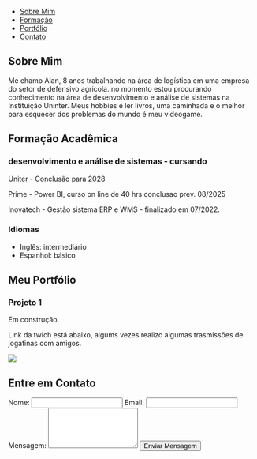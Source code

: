 <!DOCTYPE html>
<html lang="pt-BR">
<head>
    <meta charset="UTF-8">
    <meta name="viewport" content="width=device-width, initial-scale=1.0">
    <title>Meu Portfólio </title>
    <link rel="stylesheet"href="pessoalportifolio.css">
</head>
<body>
    <nav>
        <ul>
            <li><a href="#sobre">Sobre Mim</a></li>
            <li><a href="#formacao">Formação</a></li>
            <li><a href="#portfolio">Portfólio</a></li>
            <li><a href="#contato">Contato</a></li>
        </ul>
    </nav>
    <section id="sobre">
        <h1>Sobre Mim</h1>
        <p>Me chamo Alan, 8 anos trabalhando na área de logística em uma empresa do setor de defensivo agricola. no momento estou procurando conhecimento na área de desenvolvimento e análise de sistemas na Instituição Uninter.
        Meus hobbies é ler livros, uma caminhada e o melhor para esquecer dos problemas do mundo é meu videogame.</p>
        </section>
    <section id="formacao">
        <h1>Formação Acadêmica</h1>
        <h3> desenvolvimento e análise de sistemas - cursando</h3>
        <p>Uniter - Conclusão para 2028</p>
        <p>Prime  - Power BI, curso on line de 40 hrs conclusao prev. 08/2025
        <p>Inovatech - Gestão sistema ERP e WMS - finalizado em 07/2022.</p>
    <h3>Idiomas</h3>
        <ul>
            <li>Inglês: intermediário</li>
            <li>Espanhol: básico</li>
        </ul>
    </section>
<section id="portfolio">
        <h1>Meu Portfólio</h1>
         <div class="projeto">
            <h3>Projeto 1</h3>
            <p>Em construção.<p> Link da twich está abaixo, algums vezes realizo algumas trasmissões de jogatinas com amigos.</p></p>
            <a href="#" target="_blank"> <a href="https://www.twitch.tv/alanmartins2285">
                <img src="site/img/twich.png"></a>
        </div>
    </section>
    <section id="contato">
        <h1>Entre em Contato</h1>
        <form>
            <label for="nome">Nome:</label>
            <input type="text" id="nome" required>
             <label for="email">Email:</label>
            <input type="email" id="email" required>
            <label for="mensagem">Mensagem:</label>
            <textarea id="mensagem" rows="5" required></textarea>
            <button type="submit">Enviar Mensagem</button>
        </form>
    </section>
</body>
</html>
